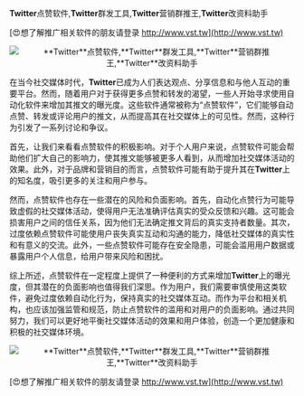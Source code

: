 **Twitter**点赞软件,**Twitter**群发工具,**Twitter**营销群推王,**Twitter**改资料助手

[😍想了解推广相关软件的朋友请登录 http://www.vst.tw](http://www.vst.tw)

 <center><img src="https://vst.tw/MP4/tuiguang/png/8.png" alt="**Twitter**点赞软件,**Twitter**群发工具,**Twitter**营销群推王,**Twitter**改资料助手"></center>

在当今社交媒体时代，**Twitter**已成为人们表达观点、分享信息和与他人互动的重要平台。然而，随着用户对于获得更多点赞和转发的渴望，一些人开始寻求使用自动化软件来增加其推文的曝光度。这些软件通常被称为“点赞软件”，它们能够自动点赞、转发或评论用户的推文，从而提高其在社交媒体上的可见性。然而，这种行为引发了一系列讨论和争议。

首先，让我们来看看点赞软件的积极影响。对于个人用户来说，点赞软件可能会帮助他们扩大自己的影响力，使其推文能够被更多人看到，从而增加社交媒体活动的效果。此外，对于品牌和营销目的而言，点赞软件可能有助于提升其在**Twitter**上的知名度，吸引更多的关注和用户参与。

然而，点赞软件也存在一些潜在的风险和负面影响。首先，自动化点赞行为可能导致虚假的社交媒体活动，使得用户无法准确评估真实的受众反馈和兴趣。这可能会损害用户之间的信任关系，因为他们无法确定推文背后的真实支持者数量。其次，过度依赖点赞软件可能使用户丧失真实互动和沟通的能力，降低社交媒体的真实性和有意义的交流。此外，一些点赞软件可能存在安全隐患，可能会滥用用户数据或暴露用户个人信息，给用户带来风险和困扰。

综上所述，点赞软件在一定程度上提供了一种便利的方式来增加**Twitter**上的曝光度，但其潜在的负面影响也值得我们深思。作为用户，我们需要审慎使用这类软件，避免过度依赖自动化行为，保持真实的社交媒体互动。而作为平台和相关机构，也应该加强监管和规范，防止点赞软件的滥用和对用户的负面影响。通过共同努力，我们可以更好地平衡社交媒体活动的效果和用户体验，创造一个更加健康和积极的社交媒体环境。

 <center><img src="https://vst.tw/MP4/tuiguang/png/5.png" alt="**Twitter**点赞软件,**Twitter**群发工具,**Twitter**营销群推王,**Twitter**改资料助手"></center>

[😍想了解推广相关软件的朋友请登录 http://www.vst.tw](http://www.vst.tw)




